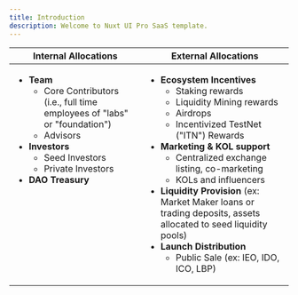 ```yaml
---
title: Introduction
description: Welcome to Nuxt UI Pro SaaS template.
---
```


<table data-full-width="true">
  <thead>
    <tr>
      <th>Internal Allocations</th>
      <th>External Allocations</th>
    </tr>
  </thead>
  <tbody>
    <tr>
      <td valign="top">
        <ul>
          <li><strong>Team</strong>
            <ul>
              <li>Core Contributors (i.e., full time employees of "labs" or "foundation")</li>
              <li>Advisors</li>
            </ul>
          </li>
          <li><strong>Investors</strong>
            <ul>
              <li>Seed Investors</li>
              <li>Private Investors</li>
            </ul>
          </li>
          <li><strong>DAO Treasury</strong></li>
        </ul>
      </td>
      <td>
        <ul>
          <li><strong>Ecosystem Incentives</strong>
            <ul>
              <li>Staking rewards</li>
              <li>Liquidity Mining rewards</li>
              <li>Airdrops</li>
              <li>Incentivized TestNet ("ITN") Rewards</li>
            </ul>
          </li>
          <li><strong>Marketing &#x26; KOL support</strong>
            <ul>
              <li>Centralized exchange listing, co-marketing</li>
              <li>KOLs and influencers</li>
            </ul>
          </li>
          <li><strong>Liquidity Provision</strong> (ex: Market Maker loans or trading deposits, assets allocated to seed liquidity pools)</li>
          <li><strong>Launch Distribution</strong>
            <ul>
              <li>Public Sale (ex: IEO, IDO, ICO, LBP)</li>
            </ul>
          </li>
        </ul>
      </td>
    </tr>
  </tbody>
</table>
